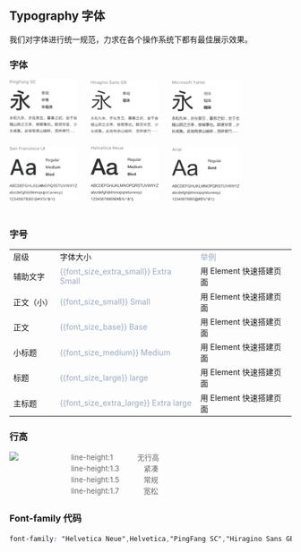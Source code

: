 <script>
  import bus from '../../bus';
  const varMap = [
    '$--font-size-extra-large',
    '$--font-size-large',
    '$--font-size-medium',
    '$--font-size-base',
    '$--font-size-small',
    '$--font-size-extra-small'
  ];
  export default {
    created() {
      bus.$on('user-theme-config-update', this.setGlobal);
    },
    mounted() {
      this.setGlobal();
    },
    methods: {
      tintColor(color, tint) {
        return tintColor(color, tint);
      },
      setGlobal() {
        if (window.userThemeConfig) {
          this.global = window.userThemeConfig.global;
        }
      }
    },
    data() {
      return {
        global: {},
        'font_size_extra_large': '20px',
        'font_size_large': '18px',
        'font_size_medium': '16px',
        'font_size_base': '14px',
        'font_size_small': '13px',
        'font_size_extra_small': '12px'
      }
    },
    watch: {
      global: {
        handler(value) {
          Object.keys(value).forEach((v) => {
            if (varMap.indexOf(v) > -1) {
              this[v.replace('$--', '').replace(/-/g, '_')] = value[v]
            }
          });
        }
      }
    },
  }
</script>
<style>
  .demo-typo-size {
    .color-dark-light {
      color: #99a9bf;
    }
  }
  .demo-term-box img{
    width: 24%;
    margin: 0 4% 20px 0;
  }

  .lineH-left {
    display: inline-block;
    height: 80px
  }
  .lineH-right {
    display: inline-block;
    list-style: none;
    padding: 0 0 0 90px;
    margin: 0;
    vertical-align: top;
  }
  .lineH-right li{
    font-size: 13px;
    color: #666;
    height: 20px;
    line-height: 20px;
  }
  .lineH-right li span{
    padding-left: 40px;
  }
</style>

## Typography 字体

我们对字体进行统一规范，力求在各个操作系统下都有最佳展示效果。

### 字体
<div class="demo-term-box">
<img src="../../assets/images/term-pingfang.png" alt="">
<img src="../../assets/images/term-hiragino.png" alt="">
<img src="../../assets/images/term-microsoft.png" alt="">
<img src="../../assets/images/term-sf.png" alt="">
<img src="../../assets/images/term-helvetica.png" alt="">
<img src="../../assets/images/term-arial.png" alt="">
</div>

### 字号

<table class="demo-typo-size">
  <tbody>
  <tr
    >
      <td>层级</td>
      <td>字体大小</td>
      <td class="color-dark-light">举例</td>
    </tr>
    <tr
    :style="{ fontSize: font_size_extra_small }"
    >
      <td class="text-smaller">辅助文字</td>
      <td class="color-dark-light">{{font_size_extra_small}} Extra Small</td>
      <td class="text-smaller">用 Element 快速搭建页面</td>
    </tr>
    <tr
    :style="{ fontSize: font_size_small }"
    >
      <td class="text-small">正文（小）</td>
      <td class="color-dark-light">{{font_size_small}} Small</td>
      <td class="text-small">用 Element 快速搭建页面</td>
    </tr>
    <tr
    :style="{ fontSize: font_size_base }"
    >
      <td class="text-regular">正文</td>
      <td class="color-dark-light">{{font_size_base}} Base</td>
      <td class="text-regular">用 Element 快速搭建页面</td>
    </tr>
    <tr
    :style="{ fontSize: font_size_medium }"
    >
      <td class="h3">小标题</td>
      <td class="color-dark-light">{{font_size_medium}} Medium</td>
      <td class="h3">用 Element 快速搭建页面</td>
    </tr>
    <tr
    :style="{ fontSize: font_size_large }"
    >
      <td>标题</td>
      <td class="color-dark-light">{{font_size_large}} large</td>
      <td>用 Element 快速搭建页面</td>
    </tr>
    <tr
    :style="{ fontSize: font_size_extra_large }"
    >
      <td>主标题</td>
      <td class="color-dark-light">{{font_size_extra_large}} Extra large</td>
      <td>用 Element 快速搭建页面</td>
    </tr>
  </tbody>
</table>

### 行高

<div>
<img class="lineH-left" src="~examples/assets/images/typography.png" />
<ul class="lineH-right">
<li>line-height:1 <span>无行高</span></li>
<li>line-height:1.3 <span>紧凑</span></li>
<li>line-height:1.5 <span>常规</span></li>
<li>line-height:1.7 <span>宽松</span></li>
</ul>
</div>

### Font-family 代码

```css
font-family: "Helvetica Neue",Helvetica,"PingFang SC","Hiragino Sans GB","Microsoft YaHei","微软雅黑",Arial,sans-serif;
```
